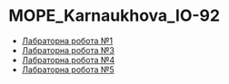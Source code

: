 # MOPE_Karnaukhova_IO-92
- [Лабраторна робота №1](https://github.com/l0releei/MOPE_Karnaukhova_IO-92/tree/main/lab1)
- [Лабраторна робота №3](https://github.com/l0releei/MOPE_Karnaukhova_IO-92/tree/main/lab3)
- [Лабраторна робота №4](https://github.com/l0releei/MOPE_Karnaukhova_IO-92/tree/main/lab4)
- [Лабраторна робота №5](https://github.com/l0releei/MOPE_Karnaukhova_IO-92/tree/main/lab5)
